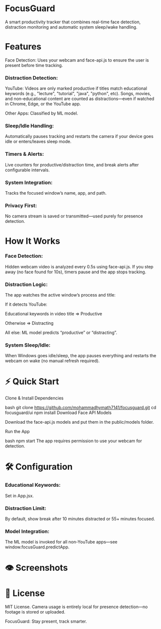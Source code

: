# FocusGuard
A smart productivity tracker that combines real-time face detection, distraction monitoring and automatic system sleep/wake handling.

# Features
Face Detection: Uses your webcam and face-api.js to ensure the user is present before time tracking.

### Distraction Detection:

YouTube: Videos are only marked productive if titles match educational keywords (e.g., "lecture", "tutorial", "java", "python", etc). Songs, movies, and non-educational content are counted as distractions—even if watched in Chrome, Edge, or the YouTube app.

Other Apps: Classified by ML model.

### Sleep/Idle Handling: 
Automatically pauses tracking and restarts the camera if your device goes idle or enters/leaves sleep mode.

### Timers & Alerts:
Live counters for productive/distraction time, and break alerts after configurable intervals.

### System Integration:
Tracks the focused window’s name, app, and path.

### Privacy First:
No camera stream is saved or transmitted—used purely for presence detection.

# How It Works
### Face Detection:
Hidden webcam video is analyzed every 0.5s using face-api.js. If you step away (no face found for 10s), timers pause and the app stops tracking.

### Distraction Logic:
The app watches the active window’s process and title:

If it detects YouTube:

Educational keywords in video title ⇒ Productive

Otherwise ⇒ Distracting

All else: ML model predicts “productive” or “distracting”.

### System Sleep/Idle:
When Windows goes idle/sleep, the app pauses everything and restarts the webcam on wake (no manual refresh required).

# ⚡ Quick Start
Clone & Install Dependencies

bash
git clone https://github.com/mohammadhymath7141/focusguard.git
cd focusguard/ui
npm install
Download Face API Models

Download the face-api.js models and put them in the public/models folder.

Run the App

bash
npm start
The app requires permission to use your webcam for detection.

# 🛠 Configuration
### Educational Keywords:
Set in App.jsx.

### Distraction Limit:
By default, show break after 10 minutes distracted or 55+ minutes focused.

### Model Integration:
The ML model is invoked for all non-YouTube apps—see window.focusGuard.predictApp.

# 👁 Screenshots

# 📜 License
MIT License.
Camera usage is entirely local for presence detection—no footage is stored or uploaded.


FocusGuard: Stay present, track smarter.
